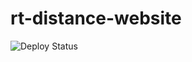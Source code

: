 # rt-distance-website

![Deploy Status](https://github.com/EtbonDeveloper/rt-distance-website/actions/workflows/pages-build-deployment/badge.svg)